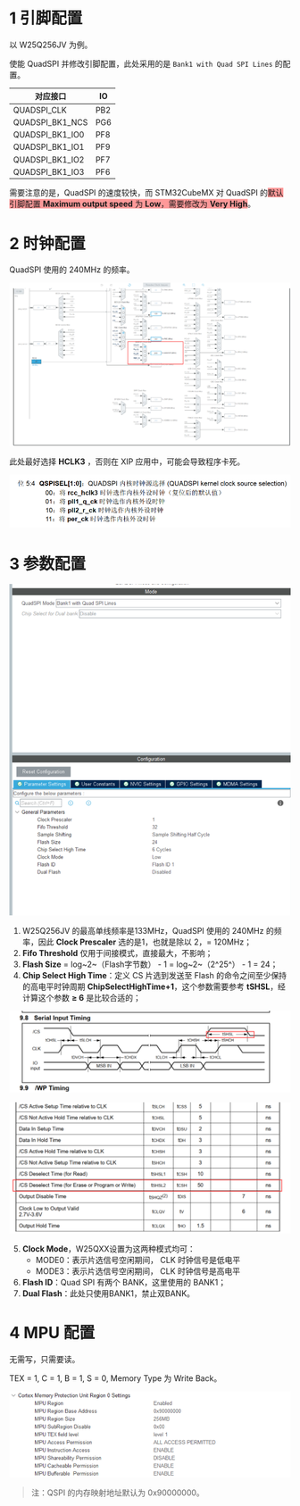 # 1 引脚配置

以 W25Q256JV 为例。

使能 QuadSPI 并修改引脚配置，此处采用的是 `Bank1 with Quad SPI Lines` 的配置。

| 对应接口        | IO   |
| --------------- | ---- |
| QUADSPI_CLK     | PB2  |
| QUADSPI_BK1_NCS | PG6  |
| QUADSPI_BK1_IO0 | PF8  |
| QUADSPI_BK1_IO1 | PF9  |
| QUADSPI_BK1_IO2 | PF7  |
| QUADSPI_BK1_IO3 | PF6  |

需要注意的是，QuadSPI 的速度较快，而 STM32CubeMX 对 QuadSPI 的<span style="background:#FF9999;">默认引脚配置 **Maximum output speed** 为 **Low**，需要修改为 **Very High**</span>。

# 2 时钟配置

QuadSPI 使用的 240MHz 的频率。

![image-20230903211554685](figures/image-20230903211554685.png)

此处最好选择 **HCLK3** ，否则在 XIP 应用中，可能会导致程序卡死。

![image-20230903212439915](figures/image-20230903212439915.png)

# 3 参数配置

![image-20230903212845054](figures/image-20230903212845054.png)

1. W25Q256JV 的最高单线频率是133MHz，QuadSPI 使用的 240MHz 的频率，因此 **Clock Prescaler** 选的是1，也就是除以 2，= 120MHz；
2. **Fifo Threshold** 仅用于间接模式，直接最大，不影响；
3. **Flash Size** = log~2~（Flash字节数） - 1 =  log~2~（2^25^） - 1 = 24；
4. **Chip Select High Time**：定义 CS 片选到发送至 Flash 的命令之间至少保持的高电平时钟周期 **ChipSelectHighTime+1**，这个参数需要参考 **tSHSL**，经计算这个参数 **≥ 6** 是比较合适的；

![image-20230903213058258](figures/image-20230903213058258.png)

![image-20230903213105785](figures/image-20230903213105785.png)

5. **Clock Mode**，W25QXX设置为这两种模式均可：
   - MODE0：表示片选信号空闲期间， CLK 时钟信号是低电平
   - MODE3：表示片选信号空闲期间， CLK 时钟信号是高电平
6. **Flash ID**：Quad SPI 有两个 BANK，这里使用的 BANK1；
7. **Dual Flash**：此处只使用BANK1，禁止双BANK。

# 4 MPU 配置

无需写，只需要读。

TEX = 1, C = 1, B = 1, S = 0, Memory Type 为 Write Back。

![image-20230903213326438](figures/image-20230903213326438.png)

> 注：QSPI 的内存映射地址默认为 0x90000000。